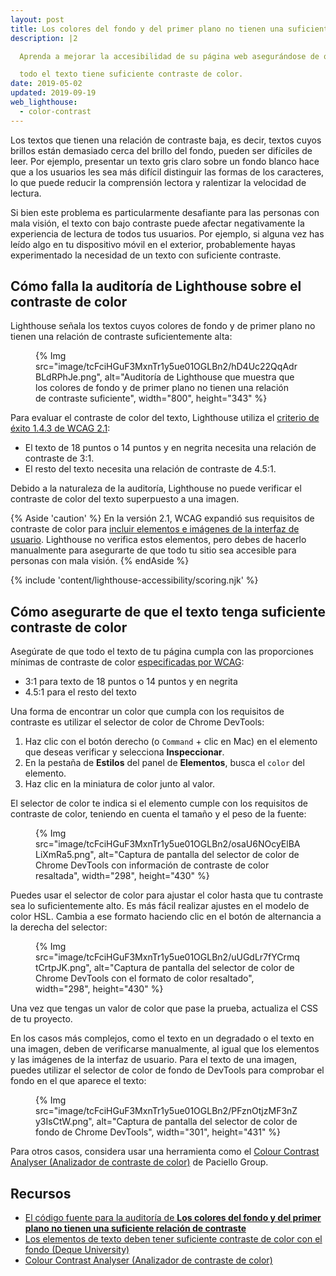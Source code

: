 ```yaml
---
layout: post
title: Los colores del fondo y del primer plano no tienen una suficiente relación de contraste
description: |2

  Aprenda a mejorar la accesibilidad de su página web asegurándose de que

  todo el texto tiene suficiente contraste de color.
date: 2019-05-02
updated: 2019-09-19
web_lighthouse:
  - color-contrast
---
```


Los textos que tienen una relación de contraste baja, es decir, textos cuyos brillos están demasiado cerca del brillo del fondo, pueden ser difíciles de leer. Por ejemplo, presentar un texto gris claro sobre un fondo blanco hace que a los usuarios les sea más difícil distinguir las formas de los caracteres, lo que puede reducir la comprensión lectora y ralentizar la velocidad de lectura.

Si bien este problema es particularmente desafiante para las personas con mala visión, el texto con bajo contraste puede afectar negativamente la experiencia de lectura de todos tus usuarios. Por ejemplo, si alguna vez has leído algo en tu dispositivo móvil en el exterior, probablemente hayas experimentado la necesidad de un texto con suficiente contraste.

## Cómo falla la auditoría de Lighthouse sobre el contraste de color

Lighthouse señala los textos cuyos colores de fondo y de primer plano no tienen una relación de contraste suficientemente alta:

<figure>{% Img src="image/tcFciHGuF3MxnTr1y5ue01OGLBn2/hD4Uc22QqAdrBLdRPhJe.png", alt="Auditoría de Lighthouse que muestra que los colores de fondo y de primer plano no tienen una relación de contraste suficiente", width="800", height="343" %}</figure>

Para evaluar el contraste de color del texto, Lighthouse utiliza el <a href="https://www.w3.org/TR/WCAG21/#contrast-minimum" rel="noopener">criterio de éxito 1.4.3 de WCAG 2.1</a>:

- El texto de 18 puntos o 14 puntos y en negrita necesita una relación de contraste de 3:1.
- El resto del texto necesita una relación de contraste de 4.5:1.

Debido a la naturaleza de la auditoría, Lighthouse no puede verificar el contraste de color del texto superpuesto a una imagen.

{% Aside 'caution' %} En la versión 2.1, WCAG expandió sus requisitos de contraste de color para [incluir elementos e imágenes de la interfaz de usuario](https://www.w3.org/TR/WCAG21/#non-text-contrast). Lighthouse no verifica estos elementos, pero debes de hacerlo manualmente para asegurarte de que todo tu sitio sea accesible para personas con mala visión. {% endAside %}

{% include 'content/lighthouse-accessibility/scoring.njk' %}

## Cómo asegurarte de que el texto tenga suficiente contraste de color

Asegúrate de que todo el texto de tu página cumpla con las proporciones mínimas de contraste de color <a href="https://www.w3.org/TR/WCAG21/#contrast-minimum" rel="noopener">especificadas por WCAG</a>:

- 3:1 para texto de 18 puntos o 14 puntos y en negrita
- 4.5:1 para el resto del texto

Una forma de encontrar un color que cumpla con los requisitos de contraste es utilizar el selector de color de Chrome DevTools:

1. Haz clic con el botón derecho (o `Command` + clic en Mac) en el elemento que deseas verificar y selecciona **Inspeccionar**.
2. En la pestaña de **Estilos** del panel de **Elementos**, busca el `color` del elemento.
3. Haz clic en la miniatura de color junto al valor.

El selector de color te indica si el elemento cumple con los requisitos de contraste de color, teniendo en cuenta el tamaño y el peso de la fuente:

<figure>{% Img src="image/tcFciHGuF3MxnTr1y5ue01OGLBn2/osaU6NOcyElBALiXmRa5.png", alt="Captura de pantalla del selector de color de Chrome DevTools con información de contraste de color resaltada", width="298", height="430" %}</figure>

Puedes usar el selector de color para ajustar el color hasta que tu contraste sea lo suficientemente alto. Es más fácil realizar ajustes en el modelo de color HSL. Cambia a ese formato haciendo clic en el botón de alternancia a la derecha del selector:

<figure>{% Img src="image/tcFciHGuF3MxnTr1y5ue01OGLBn2/uUGdLr7fYCrmqtCrtpJK.png", alt="Captura de pantalla del selector de color de Chrome DevTools con el formato de color resaltado", width="298", height="430" %}</figure>

Una vez que tengas un valor de color que pase la prueba, actualiza el CSS de tu proyecto.

En los casos más complejos, como el texto en un degradado o el texto en una imagen, deben de verificarse manualmente, al igual que los elementos y las imágenes de la interfaz de usuario. Para el texto de una imagen, puedes utilizar el selector de color de fondo de DevTools para comprobar el fondo en el que aparece el texto:

<figure>{% Img src="image/tcFciHGuF3MxnTr1y5ue01OGLBn2/PFznOtjzMF3nZy3IsCtW.png", alt="Captura de pantalla del selector de color de fondo de Chrome DevTools", width="301", height="431" %}</figure>

Para otros casos, considera usar una herramienta como el <a href="https://developer.paciellogroup.com/resources/contrastanalyser" rel="noopener">Colour Contrast Analyser (Analizador de contraste de color)</a> de Paciello Group.

## Recursos

- <a href="https://github.com/GoogleChrome/lighthouse/blob/master/lighthouse-core/audits/accessibility/color-contrast.js" rel="noopener">El código fuente para la auditoría de <strong>Los colores del fondo y del primer plano no tienen una suficiente relación de contraste</strong></a>
- <a href="https://dequeuniversity.com/rules/axe/3.3/color-contrast" rel="noopener">Los elementos de texto deben tener suficiente contraste de color con el fondo (Deque University)</a>
- <a href="https://developer.paciellogroup.com/resources/contrastanalyser" rel="noopener">Colour Contrast Analyser (Analizador de contraste de color)</a>
